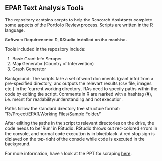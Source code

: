 ## EPAR Text Analysis Tools

The repository contains scripts to help the Research Assistants complete some aspects of the Portfolio Review process. 
Scripts are written in the R language.

Software Requirements:
R, RStudio installed on the machine.

Tools included in the repository include:
1. Basic Grant Info Scraper
2. Map Generator (Country of Intervention)
3. Graph Generator

Background: The scripts take a set of word documents (grant info) from a pre-specified directory, and outputs the relevant results (csv file, images etc.) in the 'current working directory'. RAs need to specify paths within the code by editing the script.
Comments in R are marked with a hashtag (#), i.e. meant for readability/understanding and not execution. 

Paths follow the standard directory tree structure format:  
"R:/Project/EPAR/Working Files/Sample Folder/"

After editing the paths in the script to relevant directories on the drive, the code needs to be 'Run' in RStudio. 
RStudio throws out red-colored errors in the console, and normal code execution is in blue/black. A red stop sign is diplayed on the top-right of the console while code is executed in the background.

For more information, have a look at the PPT for scraping [here](https://github.com/rohitgupta91/epar_text/blob/master/EPAR%20Portfolio%20Scraper.pptx).
